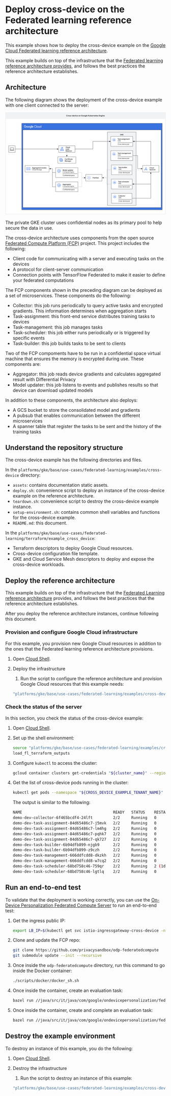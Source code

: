 # Deploy cross-device on the Federated learning reference architecture

This example shows how to deploy the cross-device example on the
[Google Cloud Federated learning reference architecture](/platforms/gke/base/use-cases/federated-learning/README.md).

This example builds on top of the infrastructure that the
[Federated learning reference architecture provides](/platforms/gke/base/use-cases/federated-learning/README.md),
and follows the best practices the reference architecture establishes.

## Architecture

The following diagram shows the deployment of the cross-device example with one
client connected to the server:

![Cross-device example architecture](/platforms/gke/base/use-cases/federated-learning/examples/cross-device/assets/cross-device.png "Cross-device example architecture")

The private GKE cluster uses confidential nodes as its primary pool to help
secure the data in use.

The cross-device architecture uses components from the open source
[Federated Compute Platform (FCP)](https://github.com/google-parfait/federated-compute)
project. This project includes the following:

- Client code for communicating with a server and executing tasks on the devices
- A protocol for client-server communication
- Connection points with TensorFlow Federated to make it easier to define your
  federated computations

The FCP components shown in the preceding diagram can be deployed as a set of
microservices. These components do the following:

- Collector: this job runs periodically to query active tasks and encrypted
  gradients. This information determines when aggregation starts
- Task-assignment: this front-end service distributes training tasks to devices
- Task-management: this job manages tasks
- Task-scheduler: this job either runs periodically or is triggered by specific
  events
- Task-builder: this job builds tasks to be sent to clients

Two of the FCP compoments have to be run in a confidential space virtual machine
that ensures the memory is encrypted during use. These components are:

- Aggregator: this job reads device gradients and calculates aggregated result
  with Differential Privacy
- Model updater: this job listens to events and publishes results so that device
  can download updated models

In addition to these components, the architecture also deploys:

- A GCS bucket to store the consolidated model and gradients
- A pubsub that enables communication between the different microservices
- A spanner table that register the tasks to be sent and the history of the
  training tasks

## Understand the repository structure

The cross-device example has the following directories and files.

In the `platforms/gke/base/use-cases/federated-learning/examples/cross-device`
directory:

- `assets`: contains documentation static assets.
- `deploy.sh`: convenience script to deploy an instance of the cross-device
  example on the reference architecture.
- `teardown.sh`: convenience script to destroy the cross-device example
  instance.
- `setup-environment.sh`: contains common shell variables and functions for the
  cross-device example.
- `README.md`: this document.

In the
`platforms/gke/base/use-cases/federated-learning/terraform/example_cross_device`:

- Terraform descriptors to deploy Google Cloud resources.
- Cross-device configuration file template.
- GKE and Cloud Service Mesh descriptors to deploy and expose the cross-device
  workloads.

## Deploy the reference architecture

This example builds on top of the infrastructure that the
[Federated Learning reference architecture](/platforms/gke/base/use-cases/federated-learning/README.md)
provides, and follows the best practices that the reference architecture
establishes.

After you deploy the reference architecture instances, continue following this
document.

### Provision and configure Google Cloud infrastructure

For this example, you provision new Google Cloud resources in addition to the
ones that the Federated learning reference architecture provisions.

1. Open [Cloud Shell](https://cloud.google.com/shell).

1. Deploy the infrastructure

   1. Run the script to configure the reference architecture and provision
      Google Cloud resources that this example needs:

   ```sh
   "platforms/gke/base/use-cases/federated-learning/examples/cross-device/deploy.sh"
   ```

### Check the status of the server

In this section, you check the status of the cross-device example:

1. Open [Cloud Shell](https://cloud.google.com/shell).

1. Set up the shell environment:

   ```bash
   source "platforms/gke/base/use-cases/federated-learning/examples/cross-device/setup-environment.sh"
   load_fl_terraform_outputs
   ```

1. Configure `kubectl` to access the cluster:

   ```bash
   gcloud container clusters get-credentials "${cluster_name}" --region "${cluster_region}" --project "${cluster_project_id}" --dns-endpoint
   ```

1. Get the list of cross-device pods running in the cluster:

   ```bash
   kubectl get pods --namespace "${CROSS_DEVICE_EXAMPLE_TENANT_NAME}"
   ```

   The output is similar to the following:

   ```bash
   NAME                                        READY   STATUS    RESTARTS      AGE
   demo-dev-collector-6f465bcdf4-24lft         2/2     Running   0              1d
   demo-dev-task-assignment-84d65486c7-j5mvk   2/2     Running   0              1d
   demo-dev-task-assignment-84d65486c7-lm4hg   2/2     Running   0              1d
   demo-dev-task-assignment-84d65486c7-pqhk7   2/2     Running   0              1d
   demo-dev-task-assignment-84d65486c7-qk727   2/2     Running   0              1d
   demo-dev-task-builder-6b94dfb899-njgb9      2/2     Running   0              1d
   demo-dev-task-builder-6b94dfb899-z9czh      2/2     Running   0              1d
   demo-dev-task-management-666ddfcdd8-dkzkh   2/2     Running   0              1d
   demo-dev-task-management-666ddfcdd8-w7cq2   2/2     Running   0              1d
   demo-dev-task-scheduler-68bd758c46-759qr    2/2     Running   2 (1d ago)     1d
   demo-dev-task-scheduler-68bd758c46-lgtlq    2/2     Running   0              1d
   ```

## Run an end-to-end test

To validate that the deployment is working correctly, you can use the
[On-Device Personalization Federated Compute Server](https://github.com/privacysandbox/odp-federatedcompute)
to run an end-to-end test:

1. Get the ingress public IP:

   ```bash
   export LB_IP=$(kubectl get svc istio-ingressgateway-cross-device -n istio-ingress --template="{{range .status.loadBalancer.ingress}}{{.ip}}{{end}})"
   ```

1. Clone and update the FCP repo:

   ```bash
   git clone https://github.com/privacysandbox/odp-federatedcompute
   git submodule update --init --recursive
   ```

1. Once inside the `odp-federatedcompute` directory, run this command to go
   inside the Docker container:

   ```bash
   ./scripts/docker/docker_sh.sh
   ```

1. Once inside the container, create an evaluation task:

   ```bash
   bazel run //java/src/it/java/com/google/ondevicepersonalization/federatedcompute/endtoendtests:end_to_end_test -- --task_management_server http://$LB_IP:8082 --server http://$LB_IP:8083 --public_key_url https://publickeyservice-ca-staging.rb-odp-key-host-dev.com/v1alpha/publicKeys
   ```

1. Once inside the container, create and complete an evaluation task:

   ```bash
   bazel run //java/src/it/java/com/google/ondevicepersonalization/federatedcompute/endtoendtests:end_to_end_test -- --task_management_server http://$LB_IP:8082 --server http://$LB_IP:8083 --public_key_url https://publickeyservice-ca-staging.rb-odp-key-host-dev.com/v1alpha/publicKeys
   ```

## Destroy the example environment

To destroy an instance of this example, you do the following:

1. Open [Cloud Shell](https://cloud.google.com/shell).

1. Destroy the infrastructure

   1. Run the script to destroy an instance of this example:

   ```sh
   "platforms/gke/base/use-cases/federated-learning/examples/cross-device/teardown.sh"
   ```
